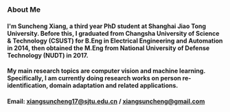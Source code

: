 ### About Me
#### I'm Suncheng Xiang, a third year PhD student at Shanghai Jiao Tong University. Before this, I graduated from Changsha University of Science & Technology (CSUST) for B.Eng in Electrical Engineering and Automation in 2014, then obtained the M.Eng from National University of Defense Technology (NUDT) in 2017. 

#### My main research topics are computer vision and machine learning. Specifically, I am currently doing research works on person re-identification, domain adaptation and related applications.

#### Email: xiangsuncheng17@sjtu.edu.cn / xiangsuncheng@gmail.com
